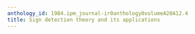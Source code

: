 ```yaml
---
anthology_id: 1984.ipm_journal-ir0anthology0volumeA20A12.4
title: Sign detection theory and its applications
---
```

